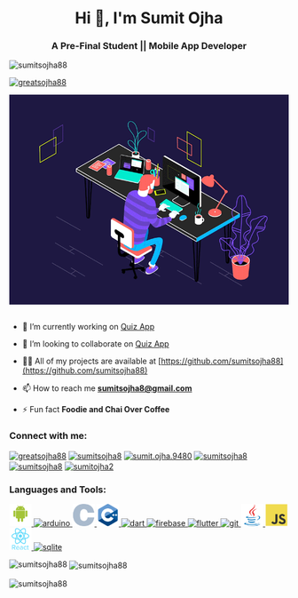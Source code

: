 <h1 align="center">Hi 👋, I'm Sumit Ojha</h1>
<h3 align="center">A Pre-Final Student || Mobile App Developer</h3>

<p align="left"> <img src="https://komarev.com/ghpvc/?username=sumitsojha88&label=Profile%20views&color=0e75b6&style=flat" alt="sumitsojha88" /> </p>

<p align="left"> <a href="https://twitter.com/greatsojha88" target="blank"><img src="https://img.shields.io/twitter/follow/greatsojha88?logo=twitter&style=for-the-badge" alt="greatsojha88" /></a> </p>

<img alt="Coding Gif" src="https://github.com/saumya66/saumya66/blob/main/assets/giphy.gif" align="right"/>&nbsp;&nbsp;
 <br/>

- 🔭 I’m currently working on [Quiz App](https://github.com/sumitsojha88/Puzzle_Quiz)

- 👯 I’m looking to collaborate on [Quiz App](https://github.com/sumitsojha88/Puzzle_Quiz)

- 👨‍💻 All of my projects are available at [https://github.com/sumitsojha88](https://github.com/sumitsojha88)

- 📫 How to reach me **sumitsojha8@gmail.com**

- ⚡ Fun fact **Foodie and Chai Over Coffee**

<h3 align="left">Connect with me:</h3>
<p align="left">
<a href="https://twitter.com/greatsojha88" target="blank"><img align="center" src="https://cdn.jsdelivr.net/npm/simple-icons@3.0.1/icons/twitter.svg" alt="greatsojha88" height="30" width="40" /></a>
<a href="https://linkedin.com/in/sumitsojha8" target="blank"><img align="center" src="https://cdn.jsdelivr.net/npm/simple-icons@3.0.1/icons/linkedin.svg" alt="sumitsojha8" height="30" width="40" /></a>
<a href="https://fb.com/sumit.ojha.9480" target="blank"><img align="center" src="https://cdn.jsdelivr.net/npm/simple-icons@3.0.1/icons/facebook.svg" alt="sumit.ojha.9480" height="30" width="40" /></a>
<a href="https://instagram.com/sumitsojha8" target="blank"><img align="center" src="https://cdn.jsdelivr.net/npm/simple-icons@3.0.1/icons/instagram.svg" alt="sumitsojha8" height="30" width="40" /></a>
<a href="https://www.leetcode.com/sumitsojha8" target="blank"><img align="center" src="https://cdn.jsdelivr.net/npm/simple-icons@3.0.1/icons/leetcode.svg" alt="sumitsojha8" height="30" width="40" /></a>
<a href="https://auth.geeksforgeeks.org/user/sumitojha2" target="blank"><img align="center" src="https://cdn.jsdelivr.net/npm/simple-icons@3.0.1/icons/geeksforgeeks.svg" alt="sumitojha2" height="30" width="40" /></a>
</p>

<h3 align="left">Languages and Tools:</h3>
<p align="left"> <a href="https://developer.android.com" target="_blank"> <img src="https://raw.githubusercontent.com/devicons/devicon/master/icons/android/android-original-wordmark.svg" alt="android" width="40" height="40"/> </a> <a href="https://www.arduino.cc/" target="_blank"> <img src="https://cdn.worldvectorlogo.com/logos/arduino-1.svg" alt="arduino" width="40" height="40"/> </a> <a href="https://www.cprogramming.com/" target="_blank"> <img src="https://raw.githubusercontent.com/devicons/devicon/master/icons/c/c-original.svg" alt="c" width="40" height="40"/> </a> <a href="https://www.w3schools.com/cpp/" target="_blank"> <img src="https://raw.githubusercontent.com/devicons/devicon/master/icons/cplusplus/cplusplus-original.svg" alt="cplusplus" width="40" height="40"/> </a> <a href="https://dart.dev" target="_blank"> <img src="https://www.vectorlogo.zone/logos/dartlang/dartlang-icon.svg" alt="dart" width="40" height="40"/> </a> <a href="https://firebase.google.com/" target="_blank"> <img src="https://www.vectorlogo.zone/logos/firebase/firebase-icon.svg" alt="firebase" width="40" height="40"/> </a> <a href="https://flutter.dev" target="_blank"> <img src="https://www.vectorlogo.zone/logos/flutterio/flutterio-icon.svg" alt="flutter" width="40" height="40"/> </a> <a href="https://git-scm.com/" target="_blank"> <img src="https://www.vectorlogo.zone/logos/git-scm/git-scm-icon.svg" alt="git" width="40" height="40"/> </a> <a href="https://www.java.com" target="_blank"> <img src="https://raw.githubusercontent.com/devicons/devicon/master/icons/java/java-original.svg" alt="java" width="40" height="40"/> </a> <a href="https://developer.mozilla.org/en-US/docs/Web/JavaScript" target="_blank"> <img src="https://raw.githubusercontent.com/devicons/devicon/master/icons/javascript/javascript-original.svg" alt="javascript" width="40" height="40"/> </a> <a href="https://reactjs.org/" target="_blank"> <img src="https://raw.githubusercontent.com/devicons/devicon/master/icons/react/react-original-wordmark.svg" alt="react" width="40" height="40"/> </a> <a href="https://www.sqlite.org/" target="_blank"> <img src="https://www.vectorlogo.zone/logos/sqlite/sqlite-icon.svg" alt="sqlite" width="40" height="40"/> </a> </p>

<p><img align="left" src="https://github-readme-stats.vercel.app/api/top-langs?username=sumitsojha88&show_icons=true&locale=en&layout=compact" alt="sumitsojha88" /></p>

<p>&nbsp;<img align="center" src="https://github-readme-stats.vercel.app/api?username=sumitsojha88&show_icons=true&locale=en" alt="sumitsojha88" /></p>

<p><img align="center" src="https://github-readme-streak-stats.herokuapp.com/?user=sumitsojha88&" alt="sumitsojha88" /></p>






